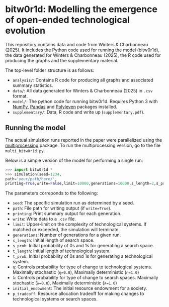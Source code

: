 # bitw0r1d: Modelling the emergence of open-ended technological evolution
This repository contains data and code from Winters & Charbonneau (2025). It includes the Python code used for running the model (bitw0r1d), the data generated for Winters & Charbonneau (2025), the R code used for producing the graphs and the supplementary material. 

The top-level folder structure is as follows:

* `analysis/`: Contains R code for producing all graphs and associated summary statistics.
* `data/`:  All data generated for Winters & Charbonneau (2025) in `.csv` format.
* `model/`: The python code for running bitw0r1d. Requires Python 3 with [NumPy](https://numpy.org/), [Pandas](https://pandas.pydata.org/) and [Polyleven](https://pypi.org/project/polyleven/) packages installed.
* `supplementary/`: Data, R code and write up (`supplementary.pdf`).

## Running the model
The actual simulation runs reported in the paper were parallelized using the [multiprocessing](https://docs.python.org/3/library/multiprocessing.html) package. To run the multiprocessing version, go to the file `multi_bitw0r1d.py`.

Below is a simple version of the model for performing a single run:

```python
>>> import bitw0r1d *
>>> simulation(seed=1234,
path='your/path/here/',
printing=True,write=False,limit=10000,generations=10000,s_length=2,s_prob=None,t_length=2,t_prob=None,η=0.5,λ=0.5,initial_endowment=100,p_tradeoff=0.5)
```

The parameters correponds to the following:
* `seed`: The specific simulation run as determined by a seed.
* `path`: File path for writing output (if `write=True`).
* `printing`: Print summary output for each generation.
* `write`: Write data to a `.csv` file.
* `limit`: Upper-limit on the complexity of technological systems. If matched or exceeded, the simulation will terminate.
* `generations`: Number of generations for a given run.
* `s_length`: Initial length of search space.
* `s_prob`: Initial probability of 0s and 1s for generating a search space.
* `t_length`: Initial length of technological system.
* `t_prob`: Initial probability of 0s and 1s for generating a technological system.
* `η`: Controls probability for type of change to technological systems. Maximally stochastic (`η=0.0`), Maximally deterministic (`η=1.0`)
* `λ`: Controls probability for type of change to search spaces. Maximally stochastic (`λ=0.0`), Maximally deterministic (`λ=1.0`)
* `initial_endowment`: The initial resource endowment for a society.
* `p_tradeoff`: Resource allocation tradeoff for making changes to technological systems or search spaces.
